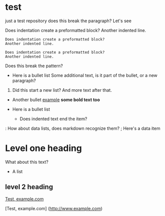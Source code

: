 # test
just a test repository
 does this break the paragraph?
Let's see

 Does indentation create a preformatted block?
 Another indented line.

    Does indentation create a preformatted block?
    Another indented line.

    Does indentation create a preformatted block?
    Another indented line.
Does this break the pattern?

* Here is a bullet list
Some additional text, is it part of the bullet, or a new paragraph?
1. Did this start a new list?
And more text after that.
* Another bullet
[example](http://www.example.com)
**some bold text too**

* Here is a bullet list
    * Does indented text end the item?

: How about data lists, does markdown recognize them?
; Here's a data item

# Level one heading
What about this text?

* A list
## level 2 heading

[Test, example.com](http://www.example.com)

[Test, example.com]
(http://www.example.com)
